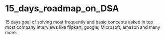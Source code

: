 # 15_days_roadmap_on_DSA
 15 days goal of solving most frequently and basic concepts asked in top most company interviews like flipkart, google, Microsoft, amazon and many more.
